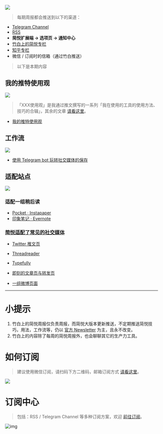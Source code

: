 ![](https://z3.ax1x.com/2021/11/25/oAVJSA.png)

> 每期周报都会推送到以下的渠道：

- [Telegram Channel](https://t.me/simpread/354)
- [RSS](https://rss.simpread.pro/feed)
- **简悦扩展端 → 选项页 → 通知中心**
- [竹白上的简悦专栏](https://simpread.zhubai.love)
- [知乎专栏](https://zhuanlan.zhihu.com/p/479762996)
- 微信 / 订阅时的信箱（通过竹白推送）

> 以下是本期内容

## 我的推特使用观

![](https://cdn.jsdelivr.net/gh/23784148/upload-images@main/simpered/notice/Twitter.png)

> 「XXX使用观」是我通过推文撰写的一系列「我在使用的工具的使用方法、技巧的合辑」，其余的文章 [请看这里](https://typefully.com/wanglei001)。

- [我的推特使用观](https://typefully.com/wanglei001/M33Kbkr)

## 工作流

![](https://cdn.jsdelivr.net/gh/23784148/upload-images@main/simpered/notice/Telgram%20bot.png)

- [使用 Telegram bot 玩转社交媒体的保存](https://github.com/Kenshin/simpread/discussions/3519)

## 适配站点

![](https://cdn.jsdelivr.net/gh/23784148/upload-images@main/simpered/notice/Site.png)

### 适配一组稍后读

- [Pocket · Instapaper](https://zhuanlan.zhihu.com/p/478337508)
- [印象笔记 · Evernote](https://zhuanlan.zhihu.com/p/474243241)

### [简悦适配了常见的社交媒体](https://github.com/Kenshin/simpread/discussions/3518)

- [Twitter 推文页](https://github.com/Kenshin/simpread/discussions/2923)

- [Threadreader](https://github.com/Kenshin/simpread/discussions/2046)
- [Typefully](https://github.com/Kenshin/simpread/discussions/3517)
- [即刻的文章页与转发页](https://github.com/Kenshin/simpread/discussions/2771)

- [一组微博页面](https://github.com/Kenshin/simpread/discussions/3515)

***

# 小提示

1. 竹白上的简悦周报仅负责周报，而简悦大版本更新推送，不定期推送简悦技巧，用法，工作流等，仍以 [官方 Newsletter](http://newsletter.simpread.pro/ ) 为主，且永不改变。
2. 竹白上的内容除了每周的简悦周报外，也会聊聊其它的生产力工具。

# 如何订阅

> 建议使用微信订阅，请扫码下方二维码，邮箱订阅方式 [请看这里](https://simpread.zhubai.love/)。

![](https://cdn.jsdelivr.net/gh/23784148/upload-images@main/simpered/notice/weekly@zhubai_small.png)

# 订阅中心

> 包括：RSS / Telegram Channel 等多种订阅方案，欢迎 [前往订阅](https://simpread.pro/subscribe)。

![img](https://imgs.zhubai.love/d0e806ddd44c42018b77780e3e0f1e64.png)